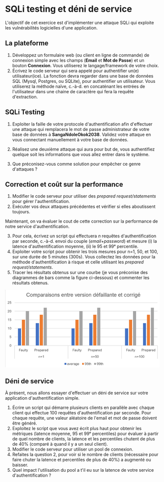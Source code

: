 # SQLi testing et déni de service

L'objectif de cet exercice est d'implémenter une attaque SQLi qui exploite les vulnérabilités logicielles d'une application. 

## La plateforme 

1. Développez un formulaire web (ou client en ligne de commande) de connexion simple avec les champs (**Email** et **Mot de Passe**) et un bouton **Connexion**. Vous utiliserez le langage/framework de votre choix.
2. Écrivez le code serveur qui sera appelé pour authentifier un(e) utilisateur(ice). La fonction devra regarder dans une base de données SQL (Mysql, Postgres, ou SQLite), pour authentifier un utilisateur. Vous utiliserez la méthode naïve, c.-à-d. en concaténant les entrées de l'utilisateur dans une chaine de caractère qui fera la requête d'extraction.

## SQLi Testing

1. Exploiter la faille de votre protocole d'authentification afin d'effectuer une attaque qui remplacera le mot de passe administrateur de votre base de données à **SangaNdoleOkok2038**. 
Validez votre attaque en vous connectant manuellement à votre base de données.

2. Réalisez une deuxième attaque qui aura pour but de, vous authentifiez quelque soit les informations que vous allez entrer dans le système. 

3. Que préconisez-vous comme solution pour empêcher ce genre d'attaques ?

## Correction et coût sur la performance

1. Modifier le code serveur pour utiliser des *prepared request/statements* pour gérer l'authentification. 
2. Exécuter vos deux attaques précédentes et vérifier si elles aboutissent toujours.

Maintenant, on va évaluer le cout de cette correction sur la performance de notre service d'authentification. 

3. Pour cela, écrivez un script qui effectuera $n$ requêtes d'authentification par seconde, c.-à-d. envoi du couple (*email+password*) et mesure (i) la latence d'authentification moyenne, (ii) le 95 et 99ᵉ percentile. 
4. Exploiter votre script pour obtenir les trois mesures pour n=1, 50, et 100, sur une durée de 5 minutes (300s).
Vous collectez les données pour la méthode d'authentification à risque et celle utilisant les *prepared request/statements*. 
5. Tracer les résultats obtenus sur une courbe (je vous préconise des diagrammes de bars comme la figure ci-dessous) et commenter les résultats obtenus.

![Graphique pour les courbes](./graphs.PNG)


## Déni de service

À présent, nous allons essayer d'effectuer un déni de service sur votre application d'authentification simple. 

1. Écrire un script qui démarre plusieurs clients en parallèle avec chaque client qui effectue 100 requêtes d'authentification par seconde. Pour chaque requête, une valeur aléatoire de l'email et mot de passe doivent être généré. 
2. Exploitez le script que vous avez écrit plus haut pour obtenir les métriques (latence moyenne, 95 et 99ᵉ percentiles) pour évaluer à partir de quel nombre de clients, la latence et les percentiles chutent de plus de 40% (comparé à quand il y a un seul client).
3. Modifier le code serveur pour utiliser un pool de connexion.
4. Refaites la question 2, pour voir si le nombre de clients (nécessaire pour faire chuter la latence et percentiles de plus de 40%) a augmenté ou baisser.
5. Quel impact l'utilisation du pool a t'il eu sur la latence de votre service d'authentification ?



